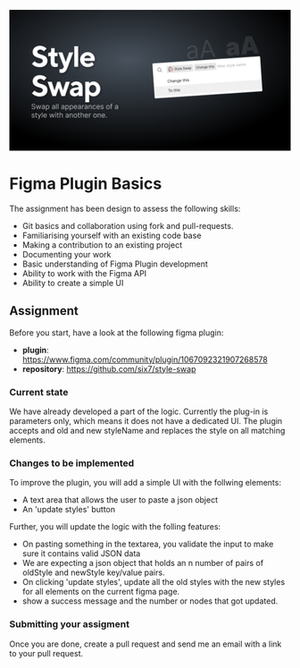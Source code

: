 ![image](https://github.com/six7/style-swap/blob/main/coverart.png?raw=true)
# Figma Plugin Basics
The assignment has been design to assess the following skills:
- Git basics and collaboration using fork and pull-requests.
- Familiarising yourself with an existing code base
- Making a contribution to an existing project
- Documenting your work
- Basic understanding of Figma Plugin development
- Ability to work with the Figma API
- Ability to create a simple UI

## Assignment
Before you start, have a look at the following figma plugin:

- **plugin**: https://www.figma.com/community/plugin/1067092321907268578
- **repository**: https://github.com/six7/style-swap

### Current state
We have already developed a part of the logic. Currently the plug-in is parameters only, which means it does not have a dedicated UI. 
The plugin accepts and old and new styleName and replaces the style on all matching elements.

### Changes to be implemented
To improve the plugin, you will add a simple UI with the follwing elements:
- A text area that allows the user to paste a json object
- An 'update styles' button

Further, you will update the logic with the folling features:
- On pasting something in the textarea, you validate the input to make sure it contains valid JSON data
- We are expecting a json object that holds an n number of pairs of oldStyle and newStyle key/value pairs.
- On clicking 'update styles', update all the old styles with the new styles for all elements on the current figma page.
- show a success message and the number or nodes that got updated.

### Submitting your assigment
Once you are done, create a pull request and send me an email with a link to your pull request.
